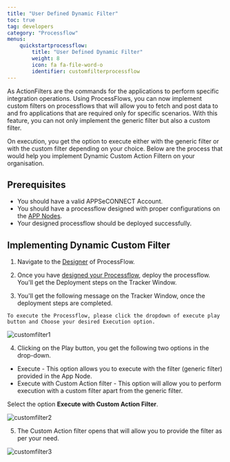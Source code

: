 ```yaml
---
title: "User Defined Dynamic Filter"
toc: true
tag: developers
category: "Processflow"
menus: 
    quickstartprocessflow:
        title: "User Defined Dynamic Filter"
        weight: 8
        icon: fa fa-file-word-o
        identifier: customfilterprocessflow
---
```


As ActionFilters are the commands for the applications to perform specific integration operations. Using ProcessFlows, you can now implement custom filters on processflows that will allow you to fetch and post data to and fro applications
that are required only for specific scenarios. With this feature, you can not only implement the generic filter but also a custom filter. 

On execution, you get the option to execute either with the generic filter or with the custom filter depending on your choice. Below are the process that would help you implement Dynamic Custom Action Filtern on your organisation.

## Prerequisites

- You should have a valid APPSeCONNECT Account.
- You should have a processflow designed with proper configurations on the [APP Nodes](/processflow/processflow-app/).
- Your designed processflow should be deployed successfully.

## Implementing Dynamic Custom Filter

1) Navigate to the [Designer](/processflow/designer-processflow/) of ProcessFlow.

2) Once you have [designed your Processflow](/processflow/creating-processflow/), deploy the processflow. You'll get the Deployment steps on the Tracker Window.

3) You'll get the following message on the Tracker Window, once the deployment steps are completed.

`To execute the Processflow, please click the dropdown of execute play button and Choose your desired Execution option.`

![customfilter1]()

4) Clicking on the Play button, you get the following two options in the drop-down.

- Execute - This option allows you to execute with the filter (generic filter) provided in the App Node.
- Execute with Custom Action filter - This option will allow you to perform execution with a custom filter apart from the generic filter.

Select the option **Execute with Custom Action Filter**.

![customfilter2]()

5) The Custom Action filter opens that will allow you to provide the filter as per your need.

![customfilter3]()
